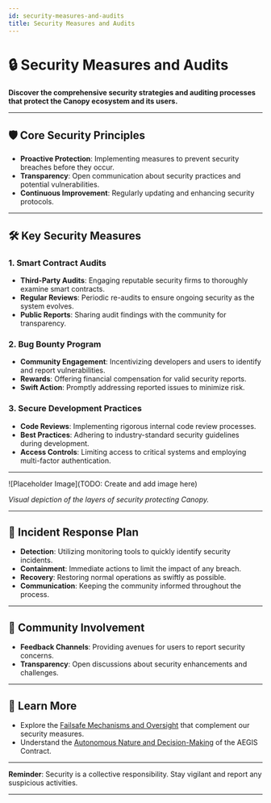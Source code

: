 ```yaml
---
id: security-measures-and-audits
title: Security Measures and Audits
---
```


# 🔒 Security Measures and Audits

**Discover the comprehensive security strategies and auditing processes that protect the Canopy ecosystem and its users.**

---

## 🛡️ **Core Security Principles**

- **Proactive Protection**: Implementing measures to prevent security breaches before they occur.
- **Transparency**: Open communication about security practices and potential vulnerabilities.
- **Continuous Improvement**: Regularly updating and enhancing security protocols.

---

## 🛠️ **Key Security Measures**

### **1. Smart Contract Audits**

- **Third-Party Audits**: Engaging reputable security firms to thoroughly examine smart contracts.
- **Regular Reviews**: Periodic re-audits to ensure ongoing security as the system evolves.
- **Public Reports**: Sharing audit findings with the community for transparency.

### **2. Bug Bounty Program**

- **Community Engagement**: Incentivizing developers and users to identify and report vulnerabilities.
- **Rewards**: Offering financial compensation for valid security reports.
- **Swift Action**: Promptly addressing reported issues to minimize risk.

### **3. Secure Development Practices**

- **Code Reviews**: Implementing rigorous internal code review processes.
- **Best Practices**: Adhering to industry-standard security guidelines during development.
- **Access Controls**: Limiting access to critical systems and employing multi-factor authentication.

---

![Placeholder Image](TODO: Create and add image here)

*Visual depiction of the layers of security protecting Canopy.*

---

## 🔄 **Incident Response Plan**

- **Detection**: Utilizing monitoring tools to quickly identify security incidents.
- **Containment**: Immediate actions to limit the impact of any breach.
- **Recovery**: Restoring normal operations as swiftly as possible.
- **Communication**: Keeping the community informed throughout the process.

---

## 🤝 **Community Involvement**

- **Feedback Channels**: Providing avenues for users to report security concerns.
- **Transparency**: Open discussions about security enhancements and challenges.

---

## 📖 **Learn More**

- Explore the [Failsafe Mechanisms and Oversight](failsafe-mechanisms-and-oversight.md) that complement our security measures.
- Understand the [Autonomous Nature and Decision-Making](autonomous-nature-and-decision-making.md) of the AEGIS Contract.

---

**Reminder**: Security is a collective responsibility. Stay vigilant and report any suspicious activities.

---
